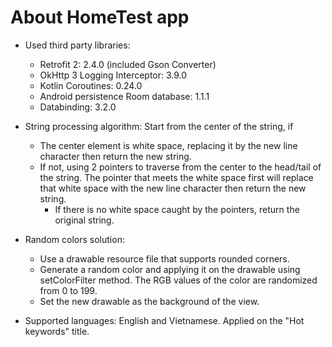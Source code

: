 # About HomeTest app
- Used third party libraries: 
  + Retrofit 2: 2.4.0 (included Gson Converter)
  + OkHttp 3 Logging Interceptor: 3.9.0
  + Kotlin Coroutines: 0.24.0
  + Android persistence Room database: 1.1.1
  + Databinding: 3.2.0
  
- String processing algorithm: 
Start from the center of the string, if
  + The center element is white space, replacing it by the new line character then return the new string.
  + If not, using 2 pointers to traverse from the center to the head/tail of the string. The pointer that meets the white space first will replace that white space with the new line character then return the new string.
    + If there is no white space caught by the pointers, return the original string.
    
- Random colors solution: 
  + Use a drawable resource file that supports rounded corners.
  + Generate a random color and applying it on the drawable using setColorFilter method. The RGB values of the color are randomized from 0 to 199.
  + Set the new drawable as the background of the view.
    
- Supported languages: English and Vietnamese. Applied on the "Hot keywords" title.
